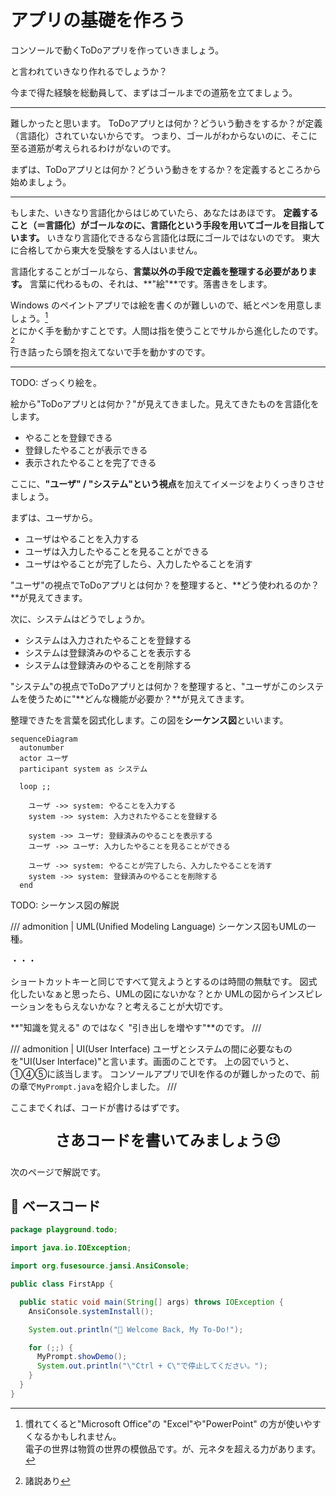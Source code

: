 # アプリの基礎を作ろう

コンソールで動くToDoアプリを作っていきましょう。

と言われていきなり作れるでしょうか？

今まで得た経験を総動員して、まずはゴールまでの道筋を立てましょう。

---

難しかったと思います。
ToDoアプリとは何か？どういう動きをするか？が定義（言語化）されていないからです。
つまり、ゴールがわからないのに、そこに至る道筋が考えられるわけがないのです。

まずは、ToDoアプリとは何か？どういう動きをするか？を定義するところから始めましょう。

---

もしまた、いきなり言語化からはじめていたら、あなたはあほです。
**定義すること（＝言語化）がゴールなのに、言語化という手段を用いてゴールを目指しています。**
いきなり言語化できるなら言語化は既にゴールではないのです。
東大に合格してから東大を受験をする人はいません。

言語化することがゴールなら、**言葉以外の手段で定義を整理する必要があります。**
言葉に代わるもの、それは、**"絵"**です。落書きをします。

Windows のペイントアプリでは絵を書くのが難しいので、紙とペンを用意しましょう。[^1]  
とにかく手を動かすことです。人間は指を使うことでサルから進化したのです。[^2]  
行き詰ったら頭を抱えてないで手を動かすのです。

[^1]: 慣れてくると"Microsoft Office"の "Excel"や"PowerPoint" の方が使いやすくなるかもしれません。  
    電子の世界は物質の世界の模倣品です。が、元ネタを超える力があります。
[^2]: 諸説あり

---

TODO: ざっくり絵を。

絵から"ToDoアプリとは何か？"が見えてきました。見えてきたものを言語化をします。

- やることを登録できる
- 登録したやることが表示できる
- 表示されたやることを完了できる

ここに、**"ユーザ" / "システム"という視点**を加えてイメージをよりくっきりさせましょう。

まずは、ユーザから。

- ユーザはやることを入力する
- ユーザは入力したやることを見ることができる
- ユーザはやることが完了したら、入力したやることを消す

"ユーザ"の視点でToDoアプリとは何か？を整理すると、**どう使われるのか？**が見えてきます。

次に、システムはどうでしょうか。

- システムは入力されたやることを登録する
- システムは登録済みのやることを表示する
- システムは登録済みのやることを削除する

"システム"の視点でToDoアプリとは何か？を整理すると、"ユーザがこのシステムを使うために"**どんな機能が必要か？**が見えてきます。

整理できたを言葉を図式化します。この図を**シーケンス図**といいます。

```mermaid
sequenceDiagram
  autonumber
  actor ユーザ
  participant system as システム

  loop ;;

    ユーザ ->> system: やることを入力する
    system ->> system: 入力されたやることを登録する

    system ->> ユーザ: 登録済みのやることを表示する
    ユーザ ->> ユーザ: 入力したやることを見ることができる

    ユーザ ->> system: やることが完了したら、入力したやることを消す
    system ->> system: 登録済みのやることを削除する
  end
```

TODO: シーケンス図の解説

/// admonition | UML(Unified Modeling Language)
シーケンス図もUMLの一種。

・・・

ショートカットキーと同じですべて覚えようとするのは時間の無駄です。
図式化したいなぁと思ったら、UMLの図にないかな？とか
UMLの図からインスピレーションをもらえないかな？と考えることが大切です。

**"知識を覚える" のではなく "引き出しを増やす"**のです。
///

/// admonition | UI(User Interface)
ユーザとシステムの間に必要なものを"UI(User Interface)"と言います。画面のことです。
上の図でいうと、①④⑤に該当します。
コンソールアプリでUIを作るのが難しかったので、前の章で`MyPrompt.java`を紹介しました。
///

ここまでくれば、コードが書けるはずです。

<p style="font-size: 24px; text-align: center; font-weight: bold;">さあコードを書いてみましょう😉</p>

次のページで解説です。

## 🔰 ベースコード

```java title="FirstApp.java"
package playground.todo;

import java.io.IOException;

import org.fusesource.jansi.AnsiConsole;

public class FirstApp {

  public static void main(String[] args) throws IOException {
    AnsiConsole.systemInstall();

    System.out.println("📝 Welcome Back, My To-Do!");

    for (;;) {
      MyPrompt.showDemo();
      System.out.println("\"Ctrl + C\"で停止してください。");
    }
  }
}
```
